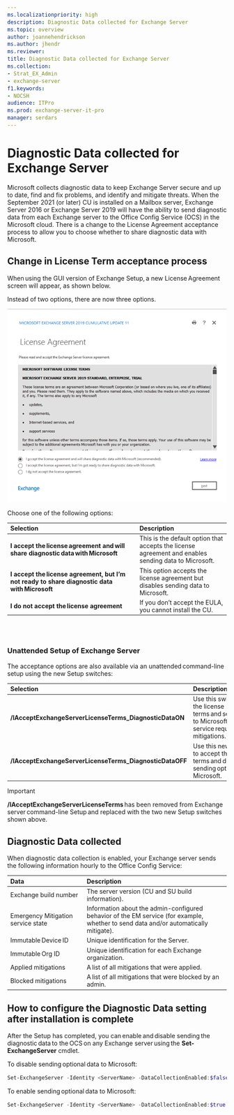 ```yaml
---
ms.localizationpriority: high
description: Diagnostic Data collected for Exchange Server
ms.topic: overview
author: joannehendrickson
ms.author: jhendr
ms.reviewer: 
title: Diagnostic Data collected for Exchange Server
ms.collection:
- Strat_EX_Admin
- exchange-server
f1.keywords:
- NOCSH
audience: ITPro
ms.prod: exchange-server-it-pro
manager: serdars
---
```

# Diagnostic Data collected for Exchange Server

Microsoft collects diagnostic data to keep Exchange Server secure and up to date, find and fix problems, and identify and mitigate threats. When the September 2021 (or later) CU is installed on a Mailbox server, Exchange Server 2016 or Exchange Server 2019 will have the ability to send diagnostic data from each Exchange server to the Office Config Service (OCS) in the Microsoft cloud. There is a change to the License Agreement acceptance process to allow you to choose whether to share diagnostic data with Microsoft.

## Change in License Term acceptance process 

When using the GUI version of Exchange Setup, a new License Agreement screen will appear, as shown below. 

Instead of two options, there are now three options.

![New exchange license agreement](media/exchange-license-acceptance-new.png)


Choose one of the following options:

|Selection|Description|
|:-----|:-----|
|**I accept the license agreement and will share diagnostic data with Microsoft**|This is the default option that accepts the license agreement and enables sending data to Microsoft.|  
|**I accept the license agreement, but I’m not ready to share diagnostic data with Microsoft**| This option accepts the license agreement but disables sending data to Microsoft.| 
|**I do not accept the license agreement**|If you don’t accept the EULA, you cannot install the CU.|

<br></br>

### Unattended Setup of Exchange Server

The acceptance options are also available via an unattended command-line setup using the new Setup switches:


|Selection|Description|
|:-----|:-----|
|**/IAcceptExchangeServerLicenseTerms_DiagnosticDataON**|Use this switch to accept the license terms and send optional data to Microsoft when the EM service requests mitigations.|  
|**/IAcceptExchangeServerLicenseTerms_DiagnosticDataOFF**|Use this new setup switch to accept the license terms and disable sending optional data to Microsoft.|  

 

>[!Important]
>**/IAcceptExchangeServerLicenseTerms** has been removed from Exchange server command-line Setup and replaced with the two new Setup switches shown above.  

 

## Diagnostic Data collected 

When diagnostic data collection is enabled, your Exchange server sends the following information hourly to the Office Config Service: 


|Data|Description|
|:-----|:-----|
|Exchange build number|The server version (CU and SU build information).|  
|Emergency Mitigation service state|Information about the admin-configured behavior of the EM service (for example, whether to send data and/or automatically mitigate).| 
|Immutable Device ID|Unique identification for the Server.|
|Immutable Org ID|Unique identification for each Exchange organization.|
|Applied mitigations|A list of all mitigations that were applied.| 
|Blocked mitigations|A list of all mitigations that were blocked by an admin.|  


 
## How to configure the Diagnostic Data setting after installation is complete 

After the Setup has completed, you can enable and disable sending the diagnostic data to the OCS on any Exchange server using the **Set-ExchangeServer** cmdlet. 


To disable sending optional data to Microsoft: 

```Powershell
Set-ExchangeServer -Identity <ServerName> -DataCollectionEnabled:$false  
```
 
To enable sending optional data to Microsoft:

```Powershell
Set-ExchangeServer -Identity <ServerName> -DataCollectionEnabled:$true  
```
